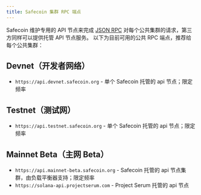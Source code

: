 ```yaml
---
title: Safecoin 集群 RPC 端点
---
```


Safecoin 维护专用的 API 节点来完成 [JSON RPC](developing/clients/jsonrpc-api.md) 对每个公共集群的请求，第三方同样可以提供托管 API 节点服务。 以下为目前可用的公共 RPC 端点，推荐给每个公共集群：

## Devnet（开发者网络）

- `https://api.devnet.safecoin.org` - 单个 Safecoin 托管的 api 节点；限定频率

## Testnet（测试网）

- `https://api.testnet.safecoin.org` - 单个 Safecoin 托管的 api 节点；限定频率

## Mainnet Beta（主网 Beta）

- `https://api.mainnet-beta.safecoin.org` - Safecoin 托管的 api 节点集群，由负载平衡器支持；限定频率
- `https://solana-api.projectserum.com` - Project Serum 托管的 api 节点
